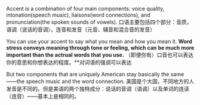 Accent is a combination of four main components: voice quality, intonation(speech music), liaisons(word connections), and pronunciation(the spoken sounds of vowels).
口语主要包括四个部分：音质，语调（说话的音调），连音和发音（元音、辅音和混合音的发音）

You can use your accent to say what you mean and how you mean it. **Word stress conveys meaning through tone or feeling, which can be much more important than the actrual words that you use.**
（即便你有）口音也可以表达你的意思和你想表达的程度。**对词语的强调可以表达

But two components that are uniquely American stay basically the same——the speech music and the word connection. 
美国是个大国，不同地方的人发音是不同的。但是美语的两个独特成分：说话的音调（语调）以及单词的连读（连音）——基本上是相同的。

